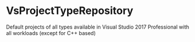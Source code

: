 # VsProjectTypeRepository
Default projects of all types available in Visual Studio 2017 Professional with all workloads (except for C++ based)
